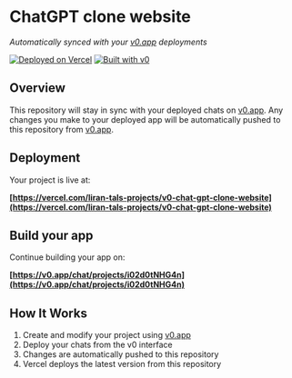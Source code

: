# ChatGPT clone website

*Automatically synced with your [v0.app](https://v0.app) deployments*

[![Deployed on Vercel](https://img.shields.io/badge/Deployed%20on-Vercel-black?style=for-the-badge&logo=vercel)](https://vercel.com/liran-tals-projects/v0-chat-gpt-clone-website)
[![Built with v0](https://img.shields.io/badge/Built%20with-v0.app-black?style=for-the-badge)](https://v0.app/chat/projects/i02d0tNHG4n)

## Overview

This repository will stay in sync with your deployed chats on [v0.app](https://v0.app).
Any changes you make to your deployed app will be automatically pushed to this repository from [v0.app](https://v0.app).

## Deployment

Your project is live at:

**[https://vercel.com/liran-tals-projects/v0-chat-gpt-clone-website](https://vercel.com/liran-tals-projects/v0-chat-gpt-clone-website)**

## Build your app

Continue building your app on:

**[https://v0.app/chat/projects/i02d0tNHG4n](https://v0.app/chat/projects/i02d0tNHG4n)**

## How It Works

1. Create and modify your project using [v0.app](https://v0.app)
2. Deploy your chats from the v0 interface
3. Changes are automatically pushed to this repository
4. Vercel deploys the latest version from this repository